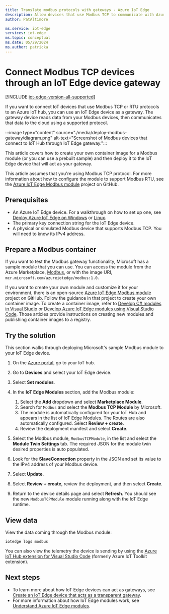```yaml
---
title: Translate modbus protocols with gateways - Azure IoT Edge
description: Allow devices that use Modbus TCP to communicate with Azure IoT Hub by creating an IoT Edge gateway device
author: PatAltimore

ms.service: iot-edge
services: iot-edge
ms.topic: conceptual
ms.date: 05/29/2024
ms.author: patricka
---
```


# Connect Modbus TCP devices through an IoT Edge device gateway

[!INCLUDE [iot-edge-version-all-supported](includes/iot-edge-version-all-supported.md)]

If you want to connect IoT devices that use Modbus TCP or RTU protocols to an Azure IoT hub, you can use an IoT Edge device as a gateway. The gateway device reads data from your Modbus devices, then communicates that data to the cloud using a supported protocol.

:::image type="content" source="./media/deploy-modbus-gateway/diagram.png" alt-text="Screenshot of Modbus devices that connect to IoT Hub through IoT Edge gateway.":::

This article covers how to create your own container image for a Modbus module (or you can use a prebuilt sample) and then deploy it to the IoT Edge device that will act as your gateway.

This article assumes that you're using Modbus TCP protocol. For more information about how to configure the module to support Modbus RTU, see the [Azure IoT Edge Modbus module](https://github.com/Azure/iot-edge-modbus) project on GitHub.

## Prerequisites

* An Azure IoT Edge device. For a walkthrough on how to set up one, see [Deploy Azure IoT Edge on Windows](quickstart.md) or [Linux](quickstart-linux.md).
* The primary key connection string for the IoT Edge device.
* A physical or simulated Modbus device that supports Modbus TCP. You will need to know its IPv4 address.

## Prepare a Modbus container

If you want to test the Modbus gateway functionality, Microsoft has a sample module that you can use. You can access the module from the Azure Marketplace, [Modbus](https://azuremarketplace.microsoft.com/marketplace/apps/microsoft_iot.edge-modbus?tab=Overview), or with the image URI, `mcr.microsoft.com/azureiotedge/modbus:1.0`.

If you want to create your own module and customize it for your environment, there is an open-source [Azure IoT Edge Modbus module](https://github.com/Azure/iot-edge-modbus) project on GitHub. Follow the guidance in that project to create your own container image. To create a container image, refer to [Develop C# modules in Visual Studio](./how-to-visual-studio-develop-module.md) or [Develop Azure IoT Edge modules using Visual Studio Code](tutorial-develop-for-linux.md). Those articles provide instructions on creating new modules and publishing container images to a registry.

## Try the solution

This section walks through deploying Microsoft's sample Modbus module to your IoT Edge device.

1. On the [Azure portal](https://portal.azure.com/), go to your IoT hub.

2. Go to **Devices** and select your IoT Edge device.

3. Select **Set modules**.

4. In the **IoT Edge Modules** section, add the Modbus module:

   1. Select the **Add** dropdown and select **Marketplace Module**.
   2. Search for `Modbus` and select the **Modbus TCP Module** by Microsoft.
   3. The module is automatically configured for your IoT Hub and appears in the list of IoT Edge Modules. The Routes are also automatically configured. Select **Review + create**.
   4. Review the deployment manifest and select **Create**.

5. Select the Modbus module, `ModbusTCPModule`, in the list and select the **Module Twin Settings** tab. The required JSON for the module twin desired properties is auto populated.

6. Look for the **SlaveConnection** property in the JSON and set its value to the IPv4 address of your Modbus device.

7. Select **Update**.

8. Select **Review + create**, review the deployment, and then select **Create**.

9. Return to the device details page and select **Refresh**. You should see the new `ModbusTCPModule` module running along with the IoT Edge runtime.

## View data

View the data coming through the Modbus module:

```cmd/sh
iotedge logs modbus
```

You can also view the telemetry the device is sending by using the [Azure IoT Hub extension for Visual Studio Code](https://marketplace.visualstudio.com/items?itemName=vsciot-vscode.azure-iot-toolkit) (formerly Azure IoT Toolkit extension).

## Next steps

* To learn more about how IoT Edge devices can act as gateways, see [Create an IoT Edge device that acts as a transparent gateway](./how-to-create-transparent-gateway.md).
* For more information about how IoT Edge modules work, see [Understand Azure IoT Edge modules](iot-edge-modules.md).